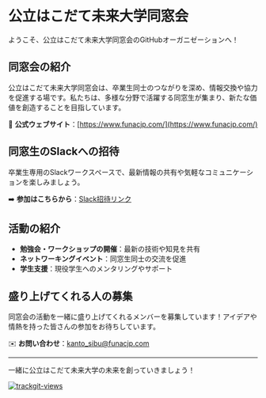 # 公立はこだて未来大学同窓会

ようこそ、公立はこだて未来大学同窓会のGitHubオーガニゼーションへ！

## 同窓会の紹介

公立はこだて未来大学同窓会は、卒業生同士のつながりを深め、情報交換や協力を促進する場です。私たちは、多様な分野で活躍する同窓生が集まり、新たな価値を創造することを目指しています。

🔗 **公式ウェブサイト**：[https://www.funacjp.com/](https://www.funacjp.com/)

## 同窓生のSlackへの招待

卒業生専用のSlackワークスペースで、最新情報の共有や気軽なコミュニケーションを楽しみましょう。

➡️ **参加はこちらから**：[Slack招待リンク](https://join.slack.com/t/fun-dousoukai/shared_invite/zt-13c8d30qv-9jieXVsB0nn2M4vcDZhzjQ)

## 活動の紹介

- **勉強会・ワークショップの開催**：最新の技術や知見を共有
- **ネットワーキングイベント**：同窓生同士の交流を促進
- **学生支援**：現役学生へのメンタリングやサポート

## 盛り上げてくれる人の募集

同窓会の活動を一緒に盛り上げてくれるメンバーを募集しています！アイデアや情熱を持った皆さんの参加をお待ちしています。

✉️ **お問い合わせ**：[kanto_sibu@funacjp.com](mailto:kanto_sibu@funacjp.com)

---

一緒に公立はこだて未来大学の未来を創っていきましょう！

<a href="https://trackgit.com">
<img src="https://us-central1-trackgit-analytics.cloudfunctions.net/token/ping/m1dat3zkj24bzwiksukm" alt="trackgit-views" />
</a>
